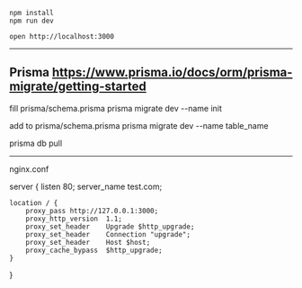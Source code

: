 ```
npm install
npm run dev
```

```
open http://localhost:3000
```


---------------------------------
## Prisma https://www.prisma.io/docs/orm/prisma-migrate/getting-started

fill prisma/schema.prisma
prisma migrate dev --name init

add to prisma/schema.prisma
prisma migrate dev --name table_name


prisma db pull


---------------------------------
nginx.conf

server {
    listen 80;
    server_name test.com;

    location / {
        proxy_pass http://127.0.0.1:3000;
        proxy_http_version  1.1;
        proxy_set_header    Upgrade $http_upgrade;
        proxy_set_header    Connection "upgrade";
        proxy_set_header    Host $host;
        proxy_cache_bypass  $http_upgrade;
    }
}
